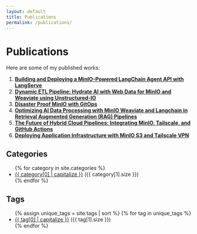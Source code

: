```yaml
---
layout: default
title: Publications
permalink: /publications/
---
```


# Publications

Here are some of my published works:

1. **[Building and Deploying a MinIO-Powered LangChain Agent API with LangServe](https://cdaprod.github.io/publications/building-and-deploying-minio-langchain-agent-api/)**
2. **[Dynamic ETL Pipeline: Hydrate AI with Web Data for MinIO and Weaviate using Unstructured-IO](https://cdaprod.github.io/publications/dynamic-etl-pipeline-hydrate-ai-with-web-data/)**
3. **[Disaster Proof MinIO with GitOps](https://cdaprod.github.io/publications/disaster-proof-minio-with-gitops/)**
4. **[Optimizing AI Data Processing with MinIO Weaviate and Langchain in Retrieval Augmented Generation (RAG) Pipelines](https://cdaprod.github.io/publications/optimizing-ai-data-processing-with-minio-weaviate-and-langchain/)**
5. **[The Future of Hybrid Cloud Pipelines: Integrating MinIO, Tailscale, and GitHub Actions](https://cdaprod.github.io/publications/the-future-of-hybrid-cloud-pipelines-integrating-minio-tailscale-and-github-actions/)**
6. **[Deploying Application Infrastructure with MinIO S3 and Tailscale VPN](https://cdaprod.github.io/publications/deploying-application-infrastructure-with-minio-s3-and-tailscale-vpn/)**

## Categories

<ul class="categories-list">
  {% for category in site.categories %}
    <li><a href="{{ '/categories/' | append: category[0] | relative_url }}">{{ category[0] | capitalize }}</a> ({{ category[1].size }})</li>
  {% endfor %}
</ul>

## Tags

<ul class="tags-list">
  {% assign unique_tags = site.tags | sort %}
  {% for tag in unique_tags %}
    <li><a href="{{ '/tags/' | append: tag[0] | relative_url }}">{{ tag[0] | capitalize }}</a> ({{ tag[1].size }})</li>
  {% endfor %}
</ul>